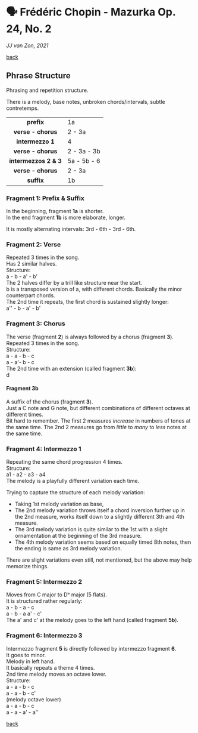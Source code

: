 🗣 Frédéric Chopin - Mazurka Op. 24, No. 2
===========================================

*JJ van Zon, 2021*

[back](./README.md)

Phrase Structure
----------------

Phrasing and repetition structure.  

There is a melody, base notes, unbroken chords/intervals, subtle contretemps.

|                       |             |
|:---------------------:|-------------|
|      __prefix__       | 1a          |
|  __verse - chorus__   | 2 - 3a      |
|   __intermezzo 1__    | 4           |
|  __verse - chorus__   | 2 - 3a - 3b |
| __intermezzos 2 & 3__ | 5a - 5b - 6 |
|  __verse - chorus__   | 2 - 3a      |
|      __suffix__       | 1b          |

### Fragment 1: Prefix & Suffix

In the beginning, fragment __1a__ is shorter.  
In the end fragment __1b__ is more elaborate, longer.  

It is mostly alternating intervals: 3rd - 6th - 3rd - 6th.

### Fragment 2: Verse

Repeated 3 times in the song.  
Has 2 similar halves.  
Structure:  
a - b - a' - b'  
The 2 halves differ by a trill like structure near the start.  
b is a transposed version of a, with different chords. Basically the minor counterpart chords.  
The 2nd time it repeats, the first chord is sustained slightly longer:  
a'' - b - a' - b'

### Fragment 3: Chorus

The verse (fragment __2__) is always followed by a chorus (fragment __3__).  
Repeated 3 times in the song.  
Structure:  
a - a - b - c  
a - a'- b - c  
The 2nd time with an extension (called fragment __3b__):  
d

#### Fragment 3b

A suffix of the chorus (fragment __3__).  
Just a C note and G note, but different combinations of different octaves at different times.  
Bit hard to remember.
The first 2 measures *increase* in numbers of tones at the same time.
The 2nd 2 measures go from *little* to *many* to *less* notes at the same time.

### Fragment 4: Intermezzo 1

Repeating the same chord progression 4 times.  
Structure:  
a1 - a2 - a3 - a4  
The melody is a playfully different variation each time.

Trying to capture the structure of each melody variation:

- Taking 1st melody variation as base,  
- The 2nd melody variation throws itself a chord inversion further up in the 2nd measure, works itself down to a slightly different 3th and 4th measure.
- The 3rd melody variation is quite similar to the 1st with a slight ornamentation at the beginning of the 3rd measure.
- The 4th melody variation seems based on equally timed 8th notes, then the ending is same as 3rd melody variation.

There are slight variations even still, not mentioned, but the above may help memorize things.

### Fragment 5: Intermezzo 2

Moves from C major to Dᵇ major (5 flats).  
It is structured rather regularly:  
a - b - a - c  
a - b - a a' - c'  
The a' and c' at the melody goes to the left hand (called fragment __5b__).

### Fragment 6: Intermezzo 3

Intermezzo fragment __5__ is directly followed by intermezzo fragment __6__.  
It goes to minor.  
Melody in left hand.  
It basically repeats a theme 4 times.  
2nd time melody moves an octave lower.  
Structure:  
a - a - b - c  
a - a - b - c'  
(melody octave lower)  
a - a - b - c  
a - a - a' - a''

[back](./README.md)
